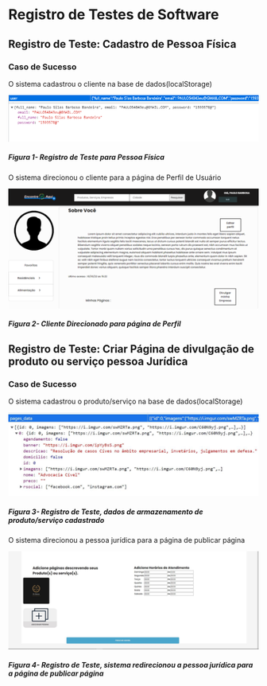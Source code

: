 # Registro de Testes de Software

## Registro de Teste: Cadastro de Pessoa Física

### Caso de Sucesso

<p> O sistema cadastrou o cliente na base de dados(localStorage) </p>

<p align="center"> 
  <img src="img/testes/RegistroTesteSucesso.PNG" width="800">
</p>

##### _Figura 1- Registro de Teste para Pessoa Física_

<p> O sistema direcionou o cliente para a página de Perfil de Usuário </p>

<p align="center"> 
  <img src="img/testes/RegistroTesteSucesso1.PNG" width="600">
</p>

##### _Figura 2- Cliente Direcionado para página de Perfil_

## Registro de Teste: Criar Página de divulgação de produto ou serviço pessoa Jurídica

### Caso de Sucesso

<p> O sistema cadastrou o produto/serviço na base de dados(localStorage) </p>

<p align="center"> 
  <img src="img/testes/RegistroTesteSucesso3.JPG" width="800">
</p>

##### _Figura 3- Registro de Teste, dados de armazenamento de produto/serviço cadastrado_

<p> O sistema direcionou a pessoa jurídica para a página de publicar página </p>

<p align="center"> 
  <img src="img/testes/RegistroTeste_Sucesso2.JPG" width="600">
</p>


##### _Figura 4- Registro de Teste, sistema redirecionou a pessoa jurídica para a página de publicar página_
